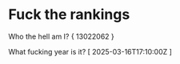 # Fuck the rankings

Who the hell am I?
{ 13022062 }

What fucking year is it?
[ 2025-03-16T17:10:00Z ]
